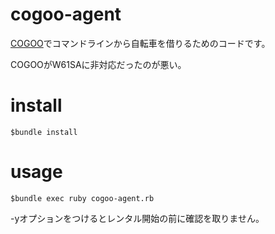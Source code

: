 cogoo-agent
===========

[COGOO](https://cogoo.jp)でコマンドラインから自転車を借りるためのコードです。

COGOOがW61SAに非対応だったのが悪い。

# install

    $bundle install

# usage

    $bundle exec ruby cogoo-agent.rb

-yオプションをつけるとレンタル開始の前に確認を取りません。
